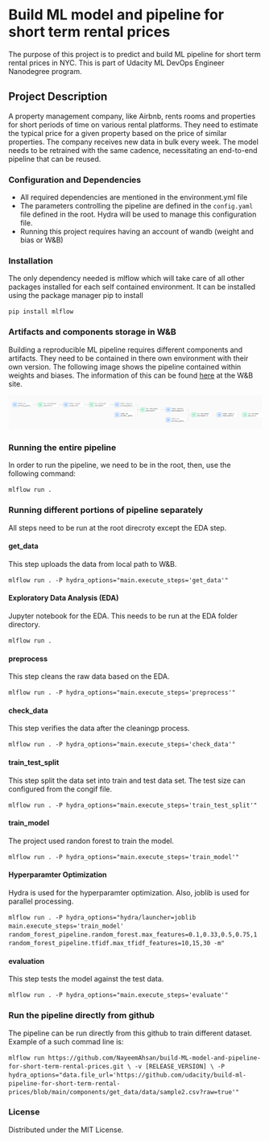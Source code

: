 # Build ML model and pipeline for short term rental prices

The purpose of this project is to predict and build ML pipeline for short term rental prices in NYC. This is part of Udacity ML DevOps Engineer Nanodegree program. 

## Project Description
A property management company, like Airbnb, rents rooms and properties for short periods of time on various rental platforms. They need to estimate the typical price for a given property based on the price of similar properties. The company receives new data in bulk every week. The model needs to be retrained with the same cadence, necessitating an end-to-end pipeline that can be reused.

### Configuration and Dependencies
- All required dependencies are mentioned in the environment.yml file
- The parameters controlling the pipeline are defined in the `config.yaml` file defined in
the root. Hydra will be used to manage this configuration file. 
- Running this project requires having an account of wandb (weight and bias or W&B) 

### Installation
The only dependency needed is mlflow which will take care of all other packages installed for each self contained environment. It can be installed using the package manager pip to install

`pip install mlflow`

### Artifacts and components storage in W&B
Building a reproducible ML pipeline requires different components and artifacts. They need to be contained in there own environment with their own version. The following image shows the pipeline contained within weights and biases. The information of this can be found [here](https://wandb.ai/nayeem-ahsan/nyc_airbnb/overview?nw=nwusermnahsan21) at the W&B site. 

![alt text](image.png)

### Running the entire pipeline 
In order to run the pipeline, we need to be in the root, then, use the following command:

`mlflow run .`

### Running different portions of pipeline separately
All steps need to be run at the root direcroty except the EDA step. 

#### get_data
This step uploads the data from local path to W&B.

`mlflow run . -P hydra_options="main.execute_steps='get_data'"`

#### Exploratory Data Analysis (EDA)
Jupyter notebook for the EDA. This needs to be run at the EDA folder directory. 

`mlflow run .`

#### preprocess
This step cleans the raw data based on the EDA. 

`mlflow run . -P hydra_options="main.execute_steps='preprocess'"`

#### check_data
This step verifies the data after the cleaningp process. 

`mlflow run . -P hydra_options="main.execute_steps='check_data'"`

#### train_test_split
This step split the data set into train and test data set. The test size can configured from the congif file. 

`mlflow run . -P hydra_options="main.execute_steps='train_test_split'"`

#### train_model
The project used randon forest to train the model.

`mlflow run . -P hydra_options="main.execute_steps='train_model'"`

#### Hyperparamter Optimization 
Hydra is used for the hyperparamter optimization. Also, joblib is used for parallel processing. 

`mlflow run . -P hydra_options="hydra/launcher=joblib  main.execute_steps='train_model' random_forest_pipeline.random_forest.max_features=0.1,0.33,0.5,0.75,1 random_forest_pipeline.tfidf.max_tfidf_features=10,15,30 -m"`

#### evaluation
This step tests the model against the test data.

`mlflow run . -P hydra_options="main.execute_steps='evaluate'"`

### Run the pipeline directly from github 
The pipeline can be run directly from this github to train different dataset. Example of a such commad line is:

`mlflow run https://github.com/NayeemAhsan/build-ML-model-and-pipeline-for-short-term-rental-prices.git \
            -v [RELEASE_VERSION] \
            -P hydra_options="data.file_url='https://github.com/udacity/build-ml-pipeline-for-short-term-rental-prices/blob/main/components/get_data/data/sample2.csv?raw=true'"`

### License
Distributed under the MIT License.